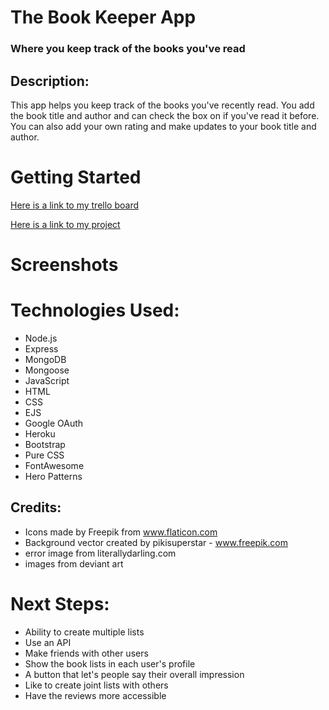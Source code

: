 # The Book Keeper App
### Where you keep track of the books you've read

## Description:
This app helps you keep track of the books you've recently read. You add the book title and author and can check the box on if you've read it before. You can also add your own rating and make updates to your book title and author. 


# Getting Started
[Here is a link to my trello board](https://trello.com/b/qSS3tFc7/book-keeper)

[Here is a link to my project](https://book-app-jb.herokuapp.com/)

# Screenshots

# Technologies Used:
* Node.js
* Express
* MongoDB
* Mongoose
* JavaScript
* HTML
* CSS
* EJS
* Google OAuth
* Heroku
* Bootstrap
* Pure CSS
* FontAwesome
* Hero Patterns

## Credits:
* Icons made by Freepik from www.flaticon.com 
* Background vector created by pikisuperstar - www.freepik.com</a> 
* error image from literallydarling.com
* images from deviant art 

# Next Steps:
* Ability to create multiple lists
* Use an API
* Make friends with other users
* Show the book lists in each user's profile
* A button that let's people say their overall impression
* Like to create joint lists with others
* Have the reviews more accessible
